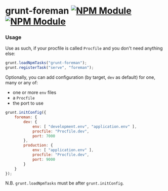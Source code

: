 grunt-foreman [![NPM Module](http://img.shields.io/npm/v/grunt-foreman.svg?style=flat-square)](https://npmjs.org/package/grunt-foreman) [![NPM Module](https://img.shields.io/npm/dm/grunt-foreman.svg?style=flat-square)](https://npmjs.org/package/grunt-foreman)
===


### Usage
Use as such, if your procfile is called `Procfile` and you don't need anything else:
```javascript
grunt.loadNpmTasks("grunt-foreman");
grunt.registerTask("serve", "foreman");
```

Optionally, you can add configuration (by target, `dev` as default) for one, many or any of:

* one or more `env` files
* a `Procfile`
* the port to use

```javascript
grunt.initConfig({
    foreman: {
        dev: {
            env: [ "development.env", "application.env" ],
            procfile: "Procfile.dev",
            port: 7000
        },
        production: {
            env: [ "application.env" ],
            procfile: "Procfile.dev",
            port: 9000
        }
    }
});
```

N.B. `grunt.loadNpmTasks` must be after `grunt.initConfig`.
